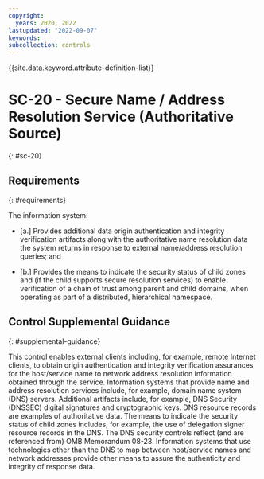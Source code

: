 ```yaml
---
copyright:
  years: 2020, 2022
lastupdated: "2022-09-07"
keywords: 
subcollection: controls
---
```



{{site.data.keyword.attribute-definition-list}}


# SC-20 - Secure Name / Address Resolution Service (Authoritative Source)
{: #sc-20}

## Requirements
{: #requirements}

The information system:

- \[a.\] Provides additional data origin authentication and integrity verification artifacts along with the authoritative name resolution data the system returns in response to external name/address resolution queries; and

- \[b.\] Provides the means to indicate the security status of child zones and (if the child supports secure resolution services) to enable verification of a chain of trust among parent and child domains, when operating as part of a distributed, hierarchical namespace.

## Control Supplemental Guidance
{: #supplemental-guidance}

This control enables external clients including, for example, remote Internet clients, to obtain origin authentication and integrity verification assurances for the host/service name to network address resolution information obtained through the service. Information systems that provide name and address resolution services include, for example, domain name system (DNS) servers. Additional artifacts include, for example, DNS Security (DNSSEC) digital signatures and cryptographic keys. DNS resource records are examples of authoritative data. The means to indicate the security status of child zones includes, for example, the use of delegation signer resource records in the DNS. The DNS security controls reflect (and are referenced from) OMB Memorandum 08-23. Information systems that use technologies other than the DNS to map between host/service names and network addresses provide other means to assure the authenticity and integrity of response data.



